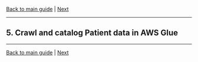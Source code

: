 [Back to main guide](../README.md) | [Next](activity6.md)
___

## 5. Crawl and catalog Patient data in AWS Glue



___

[Back to main guide](../README.md) | [Next](activity6.md)


